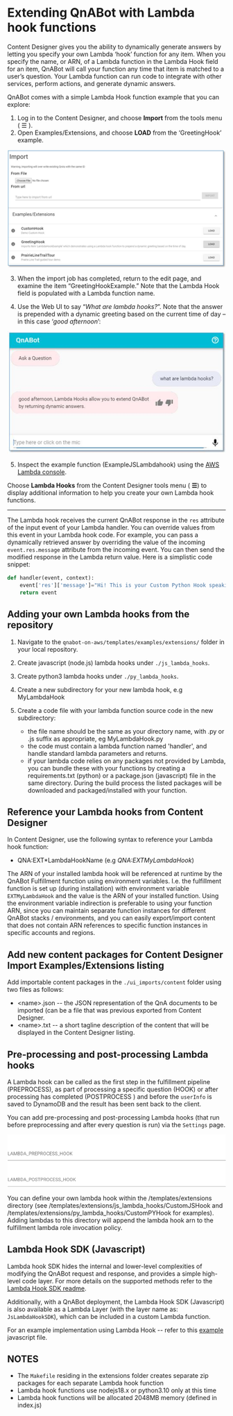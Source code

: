 # Extending QnABot with Lambda hook functions

Content Designer gives you the ability to dynamically generate answers by letting you specify your own Lambda ‘hook’ function for any item. When you specify the name, or ARN, of a Lambda function in the Lambda Hook field for an item, QnABot will call your function any time that item is matched to a user’s question. Your Lambda function can run code to integrate with other services, perform actions, and generate dynamic answers.

QnABot comes with a simple Lambda Hook function example that you can explore:

1. Log in to the Content Designer, and choose **Import** from the tools menu ( ☰ ).
2. Open Examples/Extensions, and choose **LOAD** from the ‘GreetingHook’ example.

![Greeting Hook Example](./images/GreetingHookExample.jpg) 

3. When the import job has completed, return to the edit page, and examine the item “GreetingHookExample.” Note that the Lambda Hook field is populated with a Lambda function name. 

4. Use the Web UI to say “_What are lambda hooks?_”. Note that the answer is prepended with a dynamic greeting based on the current time of day – in this case ‘_good afternoon_’:

![Greeting Hook Web UI Example](./images/WebUiGreetingHook.jpg) 

5. Inspect the example function (ExampleJSLambdahook) using the [AWS Lambda console](https://console.aws.amazon.com/lambda/home?region=us-east-1#/functions/qna-QnABot-hello?tab=graph).

Choose **Lambda Hooks** from the Content Designer tools menu ( **☰**) to display additional information to help you create your own Lambda hook functions.

---

The Lambda hook receives the current QnABot response in the `res` attribute of the input event of your Lambda handler.
You can override values from this event in your Lambda hook code.
For example, you can pass a dynamically retrieved answer by overriding the value of the incoming `event.res.message` attribute from the incoming event.
You can then send the modified response in the Lambda return value.
Here is a simplistic code snippet:

```python
def handler(event, context):
    event['res']['message']="Hi! This is your Custom Python Hook speaking!"
    return event
```

## Adding your own Lambda hooks from the repository

1. Navigate to the `qnabot-on-aws/templates/examples/extensions/` folder in your local repository.
2. Create javascript (node.js) lambda hooks under `./js_lambda_hooks`.
3. Create python3 lambda hooks under `./py_lambda_hooks`.
4. Create a new subdirectory for your new lambda hook, e.g MyLambdaHook
5. Create a code file with your lambda function source code in the new subdirectory:

    - the file name should be the same as your directory name, with .py or .js suffix as appropriate, eg MyLambdaHook.py
    - the code must contain a lambda function named 'handler', and handle standard lambda parameters and returns.
    - if your lambda code relies on any packages not provided by Lambda, you can bundle these with your functions by creating a requirements.txt (python) or a package.json (javascript) file in the same directory. During the build process the listed packages will be downloaded and packaged/installed with your function.

## [](#reference-your-lambda-hooks-from-content-designer)Reference your Lambda hooks from Content Designer

In Content Designer, use the following syntax to reference your Lambda hook function:

-   QNA:EXT\*LambdaHookName (e.g _QNA:EXTMyLambdaHook_)

The ARN of your installed lambda hook will be referenced at runtime by the QnABot Fulfillment function using environment variables. I.e. the fulfillment function is set up (during installation) with environment variable `EXTMyLambdaHook` and the value is the ARN of your installed function.
Using the environment variable indirection is preferable to using your function ARN, since you can maintain separate function instances for different QnABot stacks / environments, and you can easily export/import content that does not contain ARN references to specific function instances in specific accounts and regions.

## [](#add-new-content-packages-for-content-designer-import-examplesextensions-listing)Add new content packages for Content Designer Import Examples/Extensions listing

Add importable content packages in the `./ui_imports/content` folder using two files as follows:

-   \<name>.json -- the JSON representation of the QnA documents to be imported (can be a file that was previous exported from Content Designer.
-   \<name>.txt -- a short tagline description of the content that will be displayed in the Content Designer listing.

## Pre-processing and post-processing Lambda hooks

A Lambda hook can be called as the first step in the fulfillment pipeline (PREPROCESS), as part of processing a specific question (HOOK) or after processing has completed (POSTPROCESS ) and before the `userInfo` is saved to DynamoDB and the result has been sent back to the client.

You can add pre-processing and post-processing Lambda hooks (that run before preprocessing and after every question is run) via the `Settings` page.

![settings hooks](./images/pre_post_hook.png)

You can define your own lambda hook within the /templates/extensions directory (see /templates/extensions/js_lambda_hooks/CustomJSHook and /templates/extensions/py_lambda_hooks/CustomPYHook for examples). Adding lambdas to this directory will append the lambda hook arn to the fulfillment lambda role invocation policy.
## Lambda Hook SDK (Javascript)

Lambda hook SDK hides the internal and lower-level complexities of modifying the QnABot request and response, and provides a simple high-level code layer.
For more details on the supported methods refer to the [Lambda Hook SDK readme](./lambda_hook_sdk.MD).

Additionally, with a QnABot deployment, the Lambda Hook SDK (Javascript) is also available as a Lambda Layer (with the layer name as: `JsLambdaHookSDK`), which can be included in a custom Lambda function.

For an example implementation using Lambda Hook -- refer to this [example](../../templates/examples/extensions/js_lambda_hooks/CreateRecentTopicsResponse/CreateRecentTopicsResponse.js) javascript file.

## [](#notes)NOTES

-   The `Makefile` residing in the extensions folder creates separate zip packages for each separate Lambda hook function
-   Lambda hook functions use nodejs18.x or python3.10 only at this time
-   Lambda hook functions will be allocated 2048MB memory (defined in index.js)
